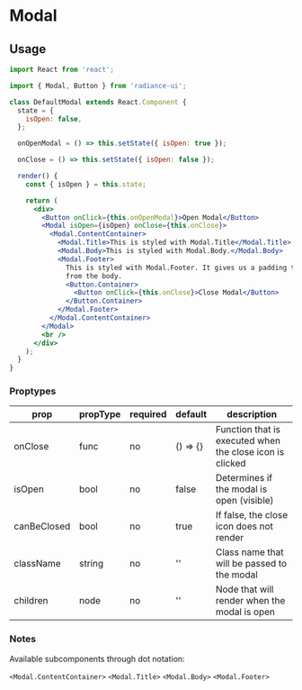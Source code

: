 # Modal
## Usage

```jsx
import React from 'react';

import { Modal, Button } from 'radiance-ui';

class DefaultModal extends React.Component {
  state = {
    isOpen: false,
  };

  onOpenModal = () => this.setState({ isOpen: true });

  onClose = () => this.setState({ isOpen: false });

  render() {
    const { isOpen } = this.state;

    return (
      <div>
        <Button onClick={this.onOpenModal}>Open Modal</Button>
        <Modal isOpen={isOpen} onClose={this.onClose}>
          <Modal.ContentContainer>
            <Modal.Title>This is styled with Modal.Title</Modal.Title>
            <Modal.Body>This is styled with Modal.Body.</Modal.Body>
            <Modal.Footer>
              This is styled with Modal.Footer. It gives us a padding to separate
              from the body.
              <Button.Container>
                <Button onClick={this.onClose}>Close Modal</Button>
              </Button.Container>
            </Modal.Footer>
          </Modal.ContentContainer>
        </Modal>
        <br />
      </div>
    );
  }
}
```

<!-- STORY -->

### Proptypes
| prop     | propType           | required | default | description                                                                                                                  |
|----------|--------------------|----------|---------|------------------------------------------------------------------------------------------------------------------------------|
| onClose | func | no | () => {} | Function that is executed when the close icon is clicked |
| isOpen | bool | no | false | Determines if the modal is open (visible) |
| canBeClosed | bool | no | true | If false, the close icon does not render |
| className | string | no | '' | Class name that will be passed to the modal |
| children | node | no | '' | Node that will render when the modal is open |

### Notes

Available subcomponents through dot notation:

`<Modal.ContentContainer>`
`<Modal.Title>`
`<Modal.Body>`
`<Modal.Footer>`